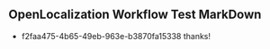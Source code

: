 ## OpenLocalization Workflow Test MarkDown
* f2faa475-4b65-49eb-963e-b3870fa15338 thanks!

<!--HONumber=Jul16_HO4-->


